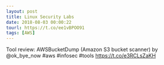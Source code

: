 ```yaml
---
layout: post
title: Linux Security Labs
date: 2018-08-03 00:00:22
tourl: https://t.co/ee1vBPOO91
tags: [AWS]
---
```

Tool review: AWSBucketDump (Amazon S3 bucket scanner) by @ok_bye_now #aws #infosec #tools https://t.co/e3RCLsZaKH